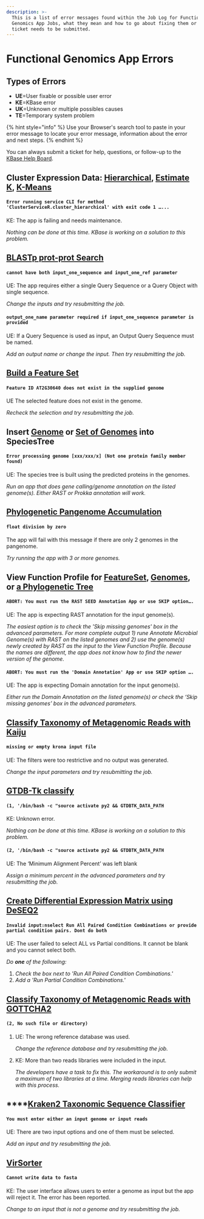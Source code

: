 ```yaml
---
description: >-
  This is a list of error messages found within the Job Log for Functional
  Genomics App Jobs, what they mean and how to go about fixing them or if a job
  ticket needs to be submitted.
---
```


# Functional Genomics App Errors

## **Types of Errors**

* **UE**=User fixable or possible user error
* **KE**=KBase error
* **UK**=Unknown or multiple possibles causes
* **TE**=Temporary system problem

{% hint style="info" %}
Use your Browser's search tool to paste in your error message to locate your error message, information about the error and next steps. 
{% endhint %}

You can always submit a ticket for help, questions, or follow-up to the [KBase Help Board](https://kbase-jira.atlassian.net/jira/your-work). 

## Cluster Expression Data: [Hierarchical](https://narrative.kbase.us/#catalog/apps/KBaseFeatureValues/expression_toolkit_cluster_hierarchical/), [Estimate K](https://narrative.kbase.us/#catalog/apps/KBaseFeatureValues/expression_toolkit_estimate_k/), [K-Means](https://narrative.kbase.us/#catalog/apps/KBaseFeatureValues/expression_toolkit_cluster_k_means/)

#### `Error running service CLI for method 'ClusterServiceR.cluster_hierarchical' with exit code 1 …...`

KE: The app is failing and needs maintenance. 

_Nothing can be done at this time. KBase is working on a solution to this problem._ 

## [BLASTp prot-prot Search](https://narrative.kbase.us/#catalog/apps/kb_blast/BLASTp_Search/)

#### `cannot have both input_one_sequence and input_one_ref parameter` 

UE: The app requires either a single Query Sequence or a Query Object with single sequence. 

_Change the inputs and try resubmitting the job._

#### `output_one_name parameter required if input_one_sequence parameter is provided` 

UE: If a Query Sequence is used as input, an Output Query Sequence must be named. 

_Add an output name or change the input. Then try resubmitting the job._

## [**Build a Feature Set**](https://narrative.kbase.us/#catalog/apps/FeatureSetUtils/build_feature_set/)

#### `Feature ID AT2G30640 does not exist in the supplied genome`  

UE The selected feature does not exist in the genome. 

_Recheck the selection and try resubmitting the job._

## **Insert** [**Genome**](https://narrative.kbase.us/#catalog/apps/SpeciesTreeBuilder/insert_set_of_genomes_into_species_tree/) **or** [**Set of Genomes**](https://narrative.kbase.us/#catalog/apps/SpeciesTreeBuilder/insert_genomeset_into_species_tree) **into SpeciesTree**

#### `Error processing genome [xxx/xxx/x] (Not one protein family member found)`  

UE: The species tree is built using the predicted proteins in the genomes. 

_Run an app that does gene calling/genome annotation on the listed genome\(s\). Either RAST or Prokka annotation will work._ 

## [**Phylogenetic Pangenome Accumulation**](https://narrative.kbase.us/#catalog/apps/kb_phylogenomics/view_pan_phylo/)

#### `float division by zero` 

The app will fail with this message if there are only 2 genomes in the pangenome. 

_Try running the app with 3 or more genomes._ 

## **View Function Profile for** [**FeatureSet**](https://narrative.kbase.us/#catalog/apps/kb_phylogenomics/view_fxn_profile_featureSet/)**,** [**Genomes**](https://narrative.kbase.us/#catalog/apps/kb_phylogenomics/view_fxn_profile/)**, or** [**a Phylogenetic Tree**](https://narrative.kbase.us/#catalog/apps/kb_phylogenomics/view_fxn_profile_phylo/)

#### `ABORT: You must run the RAST SEED Annotation App or use SKIP option….` 

UE: The app is expecting RAST annotation for the input genome\(s\). 

_The easiest option is to check the 'Skip missing genomes' box in the advanced parameters. For more complete output 1\) rune Annotate Microbial Genome\(s\) with RAST on the listed genomes and 2\) use the genome\(s\) newly created by RAST as the input to the View Function Profile. Because the names are different, the app does not know how to find the newer version of the genome._

#### `ABORT: You must run the 'Domain Annotation' App or use SKIP option ….` 

UE: The app is expecting Domain annotation for the input genome\(s\).

_Either run the Domain Annotation on the listed genome\(s\) or check the ‘Skip missing genomes’ box in the advanced parameters._ 

## [Classify Taxonomy of Metagenomic Reads with Kaiju](https://narrative.kbase.us/#catalog/apps/kb_kaiju/run_kaiju)

#### `missing or empty krona input file`  

UE: The filters were too restrictive and no output was generated. 

_Change the input parameters and try resubmitting the job._

## [**GTDB-Tk classify**](https://narrative.kbase.us/#catalog/apps/kb_gtdbtk/run_kb_gtdbtk/release)

#### `(1, '/bin/bash -c "source activate py2 && GTDBTK_DATA_PATH`  

KE: Unknown error. 

_Nothing can be done at this time. KBase is working on a solution to this problem._

#### `(2, '/bin/bash -c "source activate py2 && GTDBTK_DATA_PATH` 

UE: The ‘Minimum Alignment Percent’ was left blank 

_Assign a minimum percent in the advanced parameters and try resubmitting the job._

## [**Create Differential Expression Matrix using DeSEQ2**](https://narrative.kbase.us/#catalog/apps/kb_deseq/run_DESeq2/release) 

#### `Invalid input:nselect Run All Paired Condition Combinations or provide partial condition pairs. Dont do both`  

UE: The user failed to select ALL vs Partial conditions. It cannot be blank and you cannot select both. 

_Do **one** of the following:_

1. _Check the box next to 'Run All Paired Condition Combinations.'_
2. _Add a 'Run Partial Condition Combinations.'_

## [Classify Taxonomy of Metagenomic Reads with GOTTCHA2](https://narrative.kbase.us/#catalog/apps/gottcha2/run_gottcha2/)

#### `(2, No such file or directory)` 

1. UE: The wrong reference database was used. 

   _Change the reference database and try resubmitting the job._

2. KE: More than two reads libraries were included in the input. 

   _The developers have a task to fix this. The workaround is to only submit a maximum of two libraries at a time. Merging reads libraries can help with this process._ 

## \*\*\*\*[**Kraken**2 Taxonomic Sequence Classifier](https://narrative.kbase.us/#catalog/apps/kraken2/run_kraken2/beta)

#### `You must enter either an input genome or input reads` 

UE: There are two input options and one of them must be selected. 

_Add an input and try resubmitting the job._

## [**VirSorter**](https://narrative.kbase.us/#catalog/apps/VirSorter/run_VirSorter/release)

#### `Cannot write data to fasta` 

KE: The user interface allows users to enter a genome as input but the app will reject it. The error has been reported. 

_Change to an input that is not a genome and try resubmitting the job._

